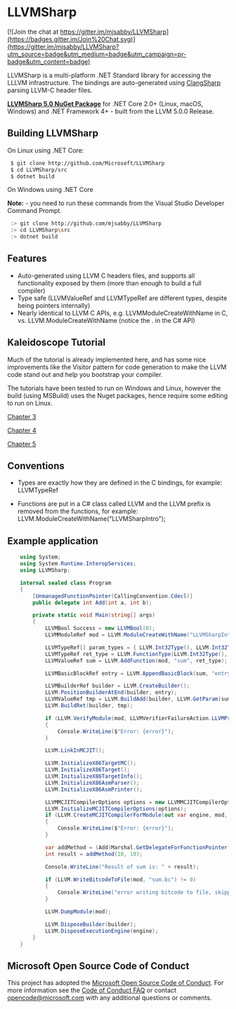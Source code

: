 # LLVMSharp

[![Join the chat at https://gitter.im/mjsabby/LLVMSharp](https://badges.gitter.im/Join%20Chat.svg)](https://gitter.im/mjsabby/LLVMSharp?utm_source=badge&utm_medium=badge&utm_campaign=pr-badge&utm_content=badge)

LLVMSharp is a multi-platform .NET Standard library for accessing the LLLVM infrastructure. The bindings are auto-generated using [ClangSharp](http://www.clangsharp.org) parsing LLVM-C header files.

[**LLVMSharp 5.0 NuGet Package**](http://www.nuget.org/packages/LLVMSharp/5.0.0) for .NET Core 2.0+ (Linux, macOS, Windows) and .NET Framework 4+ - built from the LLVM 5.0.0 Release.

## Building LLVMSharp

On Linux using .NET Core:

```bash
 $ git clone http://github.com/Microsoft/LLVMSharp
 $ cd LLVMSharp/src
 $ dotnet build
```

On Windows using .NET Core

**Note:** - you need to run these commands from the Visual Studio Developer Command Prompt.

```bash
 :> git clone http://github.com/mjsabby/LLVMSharp
 :> cd LLVMSharp\src
 :> dotnet build
```

## Features

 * Auto-generated using LLVM C headers files, and supports all functionality exposed by them (more than enough to build a full compiler)
 * Type safe (LLVMValueRef and LLVMTypeRef are different types, despite being pointers internally)
 * Nearly identical to LLVM C APIs, e.g. LLVMModuleCreateWithName in C, vs. LLVM.ModuleCreateWithName (notice the . in the C# API)

## Kaleidoscope Tutorial

Much of the tutorial is already implemented here, and has some nice improvements like the Visitor pattern for code generation to make the LLVM code stand out and help you bootstrap your compiler.

The tutorials have been tested to run on Windows and Linux, however the build (using MSBuild) uses the Nuget packages, hence require some editing to run on Linux.

[Chapter 3](https://github.com/mjsabby/LLVMSharp/tree/master/KaleidoscopeTutorial/Chapter3)

[Chapter 4](https://github.com/mjsabby/LLVMSharp/tree/master/KaleidoscopeTutorial/Chapter4)

[Chapter 5](https://github.com/mjsabby/LLVMSharp/tree/master/KaleidoscopeTutorial/Chapter5)

## Conventions

* Types are exactly how they are defined in the C bindings, for example: LLVMTypeRef

* Functions are put in a C# class called LLVM and the LLVM prefix is removed from the functions, for example: LLVM.ModuleCreateWithName("LLVMSharpIntro");

## Example application

```csharp
    using System;
    using System.Runtime.InteropServices;
    using LLVMSharp;

    internal sealed class Program
    {
        [UnmanagedFunctionPointer(CallingConvention.Cdecl)]
        public delegate int Add(int a, int b);

        private static void Main(string[] args)
        {
            LLVMBool Success = new LLVMBool(0);
            LLVMModuleRef mod = LLVM.ModuleCreateWithName("LLVMSharpIntro");

            LLVMTypeRef[] param_types = { LLVM.Int32Type(), LLVM.Int32Type() };
            LLVMTypeRef ret_type = LLVM.FunctionType(LLVM.Int32Type(), param_types, false);
            LLVMValueRef sum = LLVM.AddFunction(mod, "sum", ret_type);

            LLVMBasicBlockRef entry = LLVM.AppendBasicBlock(sum, "entry");

            LLVMBuilderRef builder = LLVM.CreateBuilder();
            LLVM.PositionBuilderAtEnd(builder, entry);
            LLVMValueRef tmp = LLVM.BuildAdd(builder, LLVM.GetParam(sum, 0), LLVM.GetParam(sum, 1), "tmp");
            LLVM.BuildRet(builder, tmp);

            if (LLVM.VerifyModule(mod, LLVMVerifierFailureAction.LLVMPrintMessageAction, out var error) != Success)
            {
                Console.WriteLine($"Error: {error}");
            }

            LLVM.LinkInMCJIT();

            LLVM.InitializeX86TargetMC();
            LLVM.InitializeX86Target();
            LLVM.InitializeX86TargetInfo();
            LLVM.InitializeX86AsmParser();
            LLVM.InitializeX86AsmPrinter();

            LLVMMCJITCompilerOptions options = new LLVMMCJITCompilerOptions { NoFramePointerElim = 1 };
            LLVM.InitializeMCJITCompilerOptions(options);
            if (LLVM.CreateMCJITCompilerForModule(out var engine, mod, options, out error) != Success)
            {
                Console.WriteLine($"Error: {error}");
            }

            var addMethod = (Add)Marshal.GetDelegateForFunctionPointer(LLVM.GetPointerToGlobal(engine, sum), typeof(Add));
            int result = addMethod(10, 10);

            Console.WriteLine("Result of sum is: " + result);

            if (LLVM.WriteBitcodeToFile(mod, "sum.bc") != 0)
            {
                Console.WriteLine("error writing bitcode to file, skipping");
            }

            LLVM.DumpModule(mod);

            LLVM.DisposeBuilder(builder);
            LLVM.DisposeExecutionEngine(engine);
        }
    }
````

## Microsoft Open Source Code of Conduct

This project has adopted the [Microsoft Open Source Code of Conduct](https://opensource.microsoft.com/codeofconduct/). For more information see the [Code of Conduct FAQ](https://opensource.microsoft.com/codeofconduct/faq/) or contact [opencode@microsoft.com](mailto:opencode@microsoft.com) with any additional questions or comments.